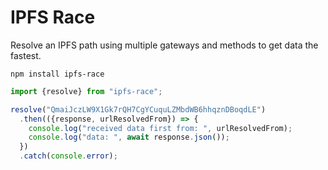 # IPFS Race

Resolve an IPFS path using multiple gateways and methods to get data the fastest.

```
npm install ipfs-race
```

```typescript
import {resolve} from "ipfs-race";

resolve("QmaiJczLW9X1Gk7rQH7CgYCuquLZMbdWB6hhqznDBoqdLE")
  .then(({response, urlResolvedFrom}) => {
    console.log("received data first from: ", urlResolvedFrom);
    console.log("data: ", await response.json());
  })
  .catch(console.error);
```
